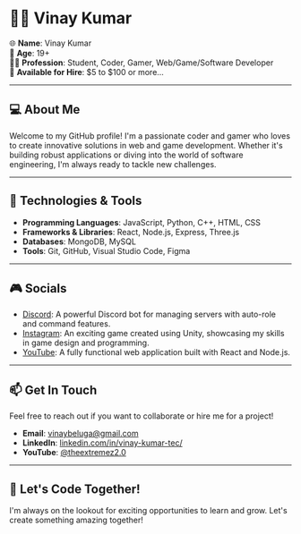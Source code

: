 # 👨‍💻 Vinay Kumar

🌐 **Name**: Vinay Kumar  
🎂 **Age**: 19+  
👨‍🎓 **Profession**: Student, Coder, Gamer, Web/Game/Software Developer  
💼 **Available for Hire**: $5 to $100 or more...

---

## 💻 About Me

Welcome to my GitHub profile! I'm a passionate coder and gamer who loves to create innovative solutions in web and game development. 
Whether it's building robust applications or diving into the world of software engineering, I'm always ready to tackle new challenges.

---

## 🔧 Technologies & Tools

- **Programming Languages**: JavaScript, Python, C++, HTML, CSS
- **Frameworks & Libraries**: React, Node.js, Express, Three.js
- **Databases**: MongoDB, MySQL
- **Tools**: Git, GitHub, Visual Studio Code, Figma

---

## 🎮 Socials

- [Discord](https://discord.gg/jeuUVHDh6k): A powerful Discord bot for managing servers with auto-role and command features.
- [Instagram](https://www.instagram.com/vinni_ily_143/): An exciting game created using Unity, showcasing my skills in game design and programming.
- [YouTube]([https://github.com/yourusername/your-web-app]https://www.youtube.com/@theextremez2.0?sub_confirmation=1): A fully functional web application built with React and Node.js.

---

## 📫 Get In Touch

Feel free to reach out if you want to collaborate or hire me for a project!

- **Email**: [vinaybeluga@gmail.com](vinaybeluga@gmail.com)
- **LinkedIn**: [linkedin.com/in/vinay-kumar-tec/](https://www.linkedin.com/in/vinay-kumar-tec/)
- **YouTube**: [@theextremez2.0](https://www.youtube.com/@theextremez2.0?sub_confirmation=1)

---

## 🚀 Let's Code Together!

I'm always on the lookout for exciting opportunities to learn and grow. Let's create something amazing together!
